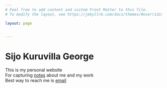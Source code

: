 ```yaml
---
# Feel free to add content and custom Front Matter to this file.
# To modify the layout, see https://jekyllrb.com/docs/themes/#overriding-theme-defaults

layout: page


---
```


# Sijo Kuruvilla George

This is my personal website <br>
For capturing [notes](https://www.sijokuruvilla.in/notes) about me and my work <br>
Best way to reach me is [email](https://www.sijokuruvilla.in/reachme)  <br>



<!--

Connect
And now looking at replacing this with a bot implementation <br>

To have yourself added to my contact book - Link 

-->